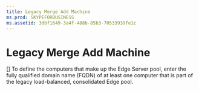 ```yaml
---
title: Legacy Merge Add Machine
ms.prod: SKYPEFORBUSINESS
ms.assetid: 3dbf1649-3a4f-488b-85b3-70533939fe1c
---
```



# Legacy Merge Add Machine
[]
To define the computers that make up the Edge Server pool, enter the fully qualified domain name (FQDN) of at least one computer that is part of the legacy load-balanced, consolidated Edge pool. 
  
    
    


